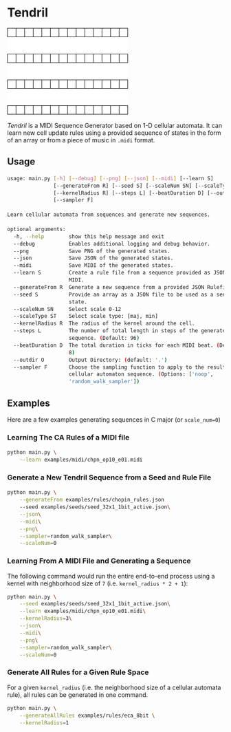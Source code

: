 # Tendril

![tendril-algo](docs/tendril.gif)

_Tendril_ is a MIDI Sequence Generator based on 1-D cellular automata. It can learn new cell update rules using a provided sequence of states in the form of an array or from a piece of music in `.midi` format.

## Usage

```bash
usage: main.py [-h] [--debug] [--png] [--json] [--midi] [--learn S]
               [--generateFrom R] [--seed S] [--scaleNum SN] [--scaleType ST]
               [--kernelRadius R] [--steps L] [--beatDuration D] [--outdir O]
               [--sampler F]

Learn cellular automata from sequences and generate new sequences.

optional arguments:
  -h, --help        show this help message and exit
  --debug           Enables additional logging and debug behavior.
  --png             Save PNG of the generated states.
  --json            Save JSON of the generated states.
  --midi            Save MIDI of the generated states.
  --learn S         Create a rule file from a sequence provided as JSON or
                    MIDI.
  --generateFrom R  Generate a new sequence from a provided JSON Rulefile.
  --seed S          Provide an array as a JSON file to be used as a seed
                    state.
  --scaleNum SN     Select scale 0-12
  --scaleType ST    Select scale type: [maj, min]
  --kernelRadius R  The radius of the kernel around the cell.
  --steps L         The number of total length in steps of the generated
                    sequence. (Default: 96)
  --beatDuration D  The total duration in ticks for each MIDI beat. (Default:
                    8)
  --outdir O        Output Directory: (default: '.')
  --sampler F       Choose the sampling function to apply to the resulting
                    cellular automaton sequence. (Options: ['noop',
                    'random_walk_sampler'])
```

## Examples

Here are a few examples generating sequences in C major (or `scale_num=0`)

### Learning The CA Rules of a MIDI file

```bash
python main.py \
    --learn examples/midi/chpn_op10_e01.midi
```

### Generate a New Tendril Sequence from a Seed and Rule File

```bash
python main.py \
    --generateFrom examples/rules/chopin_rules.json
    --seed examples/seeds/seed_32x1_1bit_active.json\
    --json\
    --midi\
    --png\
    --sampler=random_walk_sampler\
    --scaleNum=0
```

### Learning From A MIDI File and Generating a Sequence

The following command would run the entire end-to-end process using a kernel with neighborhood size of `7` (i.e. `kernel_radius * 2 + 1`):

```bash
python main.py \
    --seed examples/seeds/seed_32x1_1bit_active.json\
    --learn examples/midi/chpn_op10_e01.midi\
    --kernelRadius=3\
    --json\
    --midi\
    --png\
    --sampler=random_walk_sampler\
    --scaleNum=0
```

### Generate All Rules for a Given Rule Space

For a given `kernel_radius` (i.e. the neighborhood size of a cellular automata rule), all rules can be generated in one command.

```bash
python main.py \
    --generateAllRules examples/rules/eca_8bit \
    --kernelRadius=1
```
